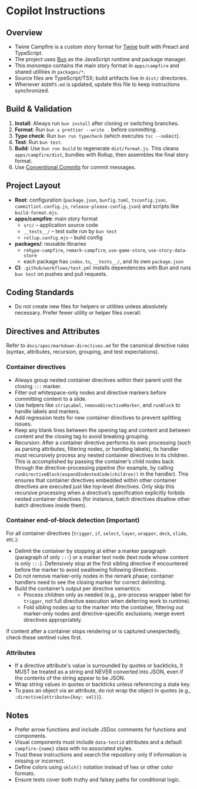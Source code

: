 # Copilot Instructions

## Overview

- Twine Campfire is a custom story format for [Twine](https://twinery.org/) built with Preact and TypeScript.
- The project uses [Bun](https://bun.sh/) as the JavaScript runtime and package manager.
- This monorepo contains the main story format in `apps/campfire` and shared utilities in `packages/*`.
- Source files are TypeScript/TSX; build artifacts live in `dist/` directories.
- Whenever `AGENTS.md` is updated, update this file to keep instructions synchronized.

## Build & Validation

1. **Install**: Always run `bun install` after cloning or switching branches.
2. **Format**: Run `bun x prettier --write .` before committing.
3. **Type check**: Run `bun run typecheck` (which executes `tsc --noEmit`).
4. **Test**: Run `bun test`.
5. **Build**: Use `bun run build` to regenerate `dist/format.js`. This cleans `apps/campfire/dist`, bundles with Rollup, then assembles the final story format.
6. Use [Conventional Commits](https://www.conventionalcommits.org/) for commit messages.

## Project Layout

- **Root**: configuration (`package.json`, `bunfig.toml`, `tsconfig.json`, `commitlint.config.js`, `release-please-config.json`) and scripts like `build-format.mjs`.
- **apps/campfire**: main story format
  - `src/` – application source code
  - `__tests__/` – test suite run by `bun test`
  - `rollup.config.mjs` – build config
- **packages/**: reusable libraries
  - `rehype-campfire`, `remark-campfire`, `use-game-store`, `use-story-data-store`
  - each package has `index.ts`, `__tests__/`, and its own `package.json`
- **CI**: `.github/workflows/test.yml` installs dependencies with Bun and runs `bun test` on pushes and pull requests.

## Coding Standards

- Do not create new files for helpers or utilities unless absolutely necessary. Prefer fewer utility or helper files overall.

## Directives and Attributes

Refer to `docs/spec/markdown-directives.md` for the canonical directive rules (syntax, attributes, recursion, grouping, and test expectations).

### Container directives

- Always group nested container directives within their parent until the closing `:::` marker.
- Filter out whitespace-only nodes and directive markers before committing content to a slide.
- Use helpers like `stripLabel`, `removeDirectiveMarker`, and `runBlock` to handle labels and markers.
- Add regression tests for new container directives to prevent splitting issues.
- Keep any blank lines between the opening tag and content and between content and the closing tag to avoid breaking grouping.
- Recursion: After a container directive performs its own processing (such as parsing attributes, filtering nodes, or handling labels), its handler must recursively process any nested container directives in its children. This is accomplished by passing the container’s child nodes back through the directive-processing pipeline (for example, by calling `runDirectiveBlock(expandIndentedCode(children))` in the handler). This ensures that container directives embedded within other container directives are executed just like top‑level directives. Only skip this recursive processing when a directive’s specification explicitly forbids nested container directives (for instance, batch directives disallow other batch directives inside them).

### Container end-of-block detection (important)

For all container directives (`trigger`, `if`, `select`, `layer`, `wrapper`, `deck`, `slide`, etc.):

- Delimit the container by stopping at either a marker paragraph (paragraph of only `:::`) or a marker text node (text node whose content is only `:::`). Defensively stop at the first sibling directive if encountered before the marker to avoid swallowing following directives.
- Do not remove marker-only nodes in the remark phase; container handlers need to see the closing marker for correct delimiting.
- Build the container’s output per directive semantics:
  - Process children only as needed (e.g., pre-process wrapper label for `trigger`, not full directive execution when deferring work to runtime).
  - Fold sibling nodes up to the marker into the container, filtering out marker-only nodes and directive-specific exclusions; merge event directives appropriately.

If content after a container stops rendering or is captured unexpectedly, check these sentinel rules first.

### Attributes

- If a directive attribute's value is surrounded by quotes or backticks, it MUST be treated as a string and NEVER converted into JSON, even if the contents of the string appear to be JSON.
- Wrap string values in quotes or backticks unless referencing a state key.
- To pass an object via an attribute, do not wrap the object in quotes (e.g., `:directive{attribute={key: val}}`).

## Notes

- Prefer arrow functions and include JSDoc comments for functions and components.
- Visual components must include `data-testid` attributes and a default `campfire-{name}` class with no associated styles.
- Trust these instructions and search the repository only if information is missing or incorrect.
- Define colors using `oklch()` notation instead of hex or other color formats.
- Ensure tests cover both truthy and falsey paths for conditional logic.
